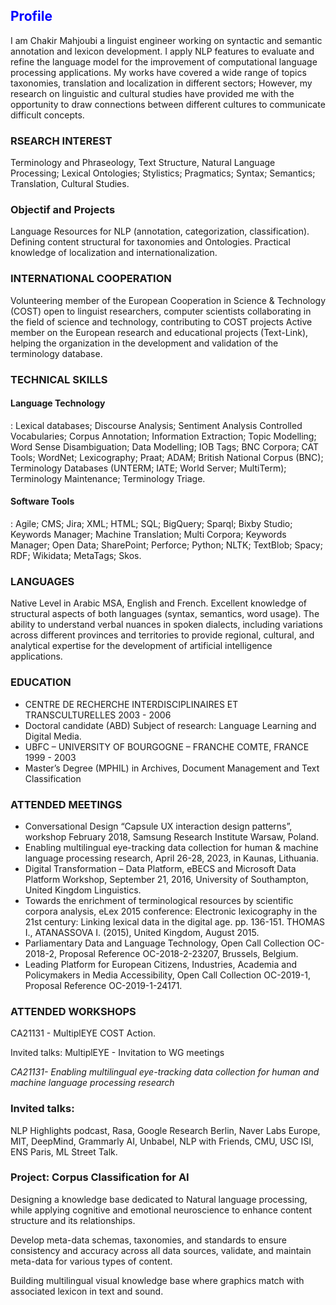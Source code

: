 <h2 style="color:blue;">Profile</h2>
<p>I am Chakir Mahjoubi a linguist engineer working on syntactic and semantic annotation and lexicon development. I apply NLP features to evaluate and refine the language model for the improvement of computational language processing applications. My works have covered a wide range of topics taxonomies, translation and localization in different sectors; However, my research on linguistic and cultural studies have provided me with the opportunity to draw connections between different cultures to communicate difficult concepts.</p>

<h3>RSEARCH INTEREST</h3>
Terminology and Phraseology, Text Structure, Natural Language Processing; Lexical Ontologies; Stylistics; Pragmatics; Syntax; Semantics; Translation, Cultural Studies.

<h3>Objectif and Projects</h3>
Language Resources for NLP (annotation, categorization, classification).
Defining content structural for taxonomies and Ontologies.
Practical knowledge of localization and internationalization.

<h3>INTERNATIONAL COOPERATION</h3>
Volunteering member of the European Cooperation in Science & Technology (COST) open to linguist researchers, computer scientists collaborating in the field of science and technology, contributing to COST projects
Active member on the European research and educational projects (Text-Link), helping the organization in the development and validation of the terminology database. 
 
<h3>TECHNICAL SKILLS</h3>
<h4>Language Technology</h4>: Lexical databases; Discourse Analysis; Sentiment Analysis Controlled Vocabularies; Corpus Annotation; Information Extraction; Topic Modelling; Word Sense Disambiguation; Data Modelling; IOB Tags; BNC Corpora; CAT Tools; WordNet; Lexicography; Praat; ADAM; British National Corpus (BNC); Terminology Databases (UNTERM; IATE; World Server; MultiTerm); Terminology Maintenance; Terminology Triage.
<h4>Software Tools</h4>: Agile; CMS; Jira; XML; HTML; SQL; BigQuery; Sparql; Bixby Studio; Keywords Manager; Machine Translation; Multi Corpora; Keywords Manager; Open Data; SharePoint; Perforce; Python; NLTK; TextBlob; Spacy; RDF; Wikidata; MetaTags; Skos.

<h3>LANGUAGES</h3>
Native Level in Arabic MSA, English and French. Excellent knowledge of structural aspects of both languages (syntax, semantics, word usage). The ability to understand verbal nuances in spoken dialects, including variations across different provinces and territories to provide regional, cultural, and analytical expertise for the development of artificial intelligence applications.

<h3>EDUCATION</h3>
<ul>
  <li>CENTRE DE RECHERCHE INTERDISCIPLINAIRES ET TRANSCULTURELLES	            2003 - 2006</li>
<li>Doctoral candidate (ABD) Subject of research: Language Learning and Digital Media.</li>
<li>UBFC – UNIVERSITY OF BOURGOGNE – FRANCHE COMTE, FRANCE	                 1999 - 2003</li>
<li>Master’s Degree (MPHIL) in Archives, Document Management and Text Classification</li> 
</ul>

<h3>ATTENDED MEETINGS</h3>
<ul>
  <li>Conversational Design “Capsule UX interaction design patterns”, workshop February 2018, Samsung Research Institute Warsaw, Poland.</li> 
<li>Enabling multilingual eye-tracking data collection for human & machine language processing research, April 26-28, 2023, in Kaunas, Lithuania.</li> 
<li>Digital Transformation – Data Platform, eBECS and Microsoft Data Platform Workshop, September 21, 2016, University of Southampton, United Kingdom Linguistics.</li> 
<li>Towards the enrichment of terminological resources by scientific corpora analysis, eLex 2015 conference: Electronic lexicography in the 21st century: Linking lexical data in the digital age. pp. 136-151. THOMAS I., ATANASSOVA I. (2015), United Kingdom, August 2015.</li> 
<li> Parliamentary Data and Language Technology, Open Call Collection OC-2018-2, Proposal Reference OC-2018-2-23207, Brussels, Belgium.</li> 
<li>Leading Platform for European Citizens, Industries, Academia and Policymakers in Media Accessibility, Open Call Collection OC-2019-1, Proposal Reference OC-2019-1-24171.</li> 
</ul>

<h3>ATTENDED WORKSHOPS</h3>
<p>CA21131 - MultiplEYE COST Action.</p>
<p>Invited talks: MultiplEYE - Invitation to WG meetings</p>
<em>CA21131- Enabling multilingual eye-tracking data collection for human and machine language processing research</em>

<h3>Invited talks:</h3>
<p>NLP Highlights podcast, Rasa, Google Research Berlin, Naver Labs Europe, MIT, DeepMind, Grammarly AI, Unbabel, NLP with Friends, CMU, USC ISI, ENS Paris, ML Street Talk.</p>

<h3>Project: Corpus Classification for AI</h3>
<p>Designing a knowledge base dedicated to Natural language processing, while applying cognitive and emotional neuroscience to enhance content structure and its relationships.</p>
<p>Develop meta-data schemas, taxonomies, and standards to ensure consistency and accuracy across all data sources, validate, and maintain meta-data for various types of content.</p> 
<p>Building multilingual visual knowledge base where graphics match with associated lexicon in text and sound.</p>
